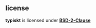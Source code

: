 


## license

**typiskt** is licensed under **[BSD-2-Clause](LICENSE)**  


[typing_test]: https://github.com/ecly/typing_test
[epbud2txt]: https://github.com/kevinboone/epub2txt2
[youtube]: https://www.youtube.com/watch?v=miRjG-5puz4
[rr-]:  https://github.com/rr-
[10ff]: https://github.com/rr-/10ff
[AUR]: https://aur.archlinux.org/packages/typiskt/
[add-gtypist-exercises.sh]: ./config/add-gtypist-exercises.sh


